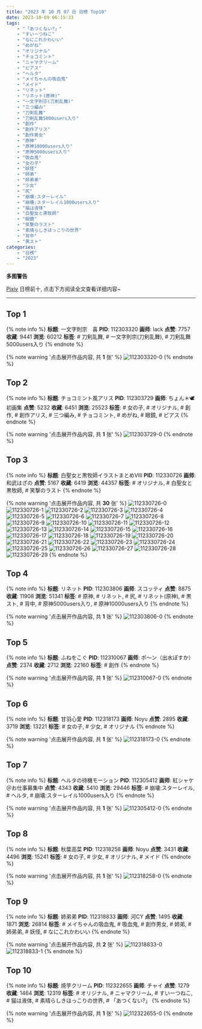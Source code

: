 ```yaml
---
title: "2023 年 10 月 07 日 日榜 Top10"
date: 2023-10-09 06:15:33
tags:
    - "「あつくない?」"
    - "すいーつねこ"
    - "なにこれかわいい"
    - "めがね"
    - "オリジナル"
    - "チョコミント"
    - "ニャマクリーム"
    - "ピアス"
    - "ヘルタ"
    - "メイちゃんの吸血鬼"
    - "メイド"
    - "リネット"
    - "リネット(原神)"
    - "一文字則宗(刀剣乱舞)"
    - "三つ編み"
    - "刀剣乱舞"
    - "刀剣乱舞5000users入り"
    - "創作"
    - "創作アリス"
    - "創作男女"
    - "原神"
    - "原神10000users入り"
    - "原神5000users入り"
    - "吸血鬼"
    - "女の子"
    - "妖怪"
    - "姉弟"
    - "姉弟弟"
    - "少女"
    - "尻"
    - "崩壊:スターレイル"
    - "崩壊:スターレイル1000users入り"
    - "猫は液体"
    - "白聖女と黒牧師"
    - "眼鏡"
    - "笑撃のラスト"
    - "素晴らしきほっこりの世界"
    - "背中"
    - "黒スト"
categories:
    - "日榜"
    - "2023"
---
```


<i class="fa fa-triangle-exclamation"></i>**多图警告**<i class="fa fa-triangle-exclamation"></i>

[Pixiv](https://www.pixiv.net/) 日榜前十, 点击下方阅读全文查看详细内容~

<!-- more -->

---

## Top 1

{% note info %}
**标题**: 一文字則宗　喜
**PID**: 112303320 **画师**: lack
**点赞**: 7757 **收藏**: 9441 **浏览**: 60212
**标签**: # 刀剣乱舞, # 一文字則宗(刀剣乱舞), # 刀剣乱舞5000users入り
{% endnote %}

{% note warning '点击展开作品内容, 共 **1** 张' %}
![112303320-0](https://i.pixiv.re/img-original/img/2023/10/06/00/00/28/112303320_p0.png)
{% endnote %}

## Top 2

{% note info %}
**标题**: チョコミント風アリス
**PID**: 112303729 **画师**: ちょん＊🕊初画集
**点赞**: 5232 **收藏**: 6451 **浏览**: 25523
**标签**: # 女の子, # オリジナル, # 創作, # 創作アリス, # 三つ編み, # チョコミント, # めがね, # 眼鏡, # ピアス
{% endnote %}

{% note warning '点击展开作品内容, 共 **1** 张' %}
![112303729-0](https://i.pixiv.re/img-original/img/2023/10/06/00/07/27/112303729_p0.png)
{% endnote %}

## Top 3

{% note info %}
**标题**: 白聖女と黒牧師イラストまとめⅧ
**PID**: 112330726 **画师**: 和武はざの
**点赞**: 5167 **收藏**: 6419 **浏览**: 44357
**标签**: # オリジナル, # 白聖女と黒牧師, # 笑撃のラスト
{% endnote %}

{% note warning '点击展开作品内容, 共 **30** 张' %}
![112330726-0](https://i.pixiv.re/img-original/img/2023/10/07/00/34/13/112330726_p0.jpg)
![112330726-1](https://i.pixiv.re/img-original/img/2023/10/07/00/34/13/112330726_p1.jpg)
![112330726-2](https://i.pixiv.re/img-original/img/2023/10/07/00/34/13/112330726_p2.jpg)
![112330726-3](https://i.pixiv.re/img-original/img/2023/10/07/00/34/13/112330726_p3.jpg)
![112330726-4](https://i.pixiv.re/img-original/img/2023/10/07/00/34/13/112330726_p4.jpg)
![112330726-5](https://i.pixiv.re/img-original/img/2023/10/07/00/34/13/112330726_p5.jpg)
![112330726-6](https://i.pixiv.re/img-original/img/2023/10/07/00/34/13/112330726_p6.jpg)
![112330726-7](https://i.pixiv.re/img-original/img/2023/10/07/00/34/13/112330726_p7.jpg)
![112330726-8](https://i.pixiv.re/img-original/img/2023/10/07/00/34/13/112330726_p8.jpg)
![112330726-9](https://i.pixiv.re/img-original/img/2023/10/07/00/34/13/112330726_p9.jpg)
![112330726-10](https://i.pixiv.re/img-original/img/2023/10/07/00/34/13/112330726_p10.jpg)
![112330726-11](https://i.pixiv.re/img-original/img/2023/10/07/00/34/13/112330726_p11.jpg)
![112330726-12](https://i.pixiv.re/img-original/img/2023/10/07/00/34/13/112330726_p12.jpg)
![112330726-13](https://i.pixiv.re/img-original/img/2023/10/07/00/34/13/112330726_p13.jpg)
![112330726-14](https://i.pixiv.re/img-original/img/2023/10/07/00/34/13/112330726_p14.jpg)
![112330726-15](https://i.pixiv.re/img-original/img/2023/10/07/00/34/13/112330726_p15.jpg)
![112330726-16](https://i.pixiv.re/img-original/img/2023/10/07/00/34/13/112330726_p16.jpg)
![112330726-17](https://i.pixiv.re/img-original/img/2023/10/07/00/34/13/112330726_p17.jpg)
![112330726-18](https://i.pixiv.re/img-original/img/2023/10/07/00/34/13/112330726_p18.jpg)
![112330726-19](https://i.pixiv.re/img-original/img/2023/10/07/00/34/13/112330726_p19.jpg)
![112330726-20](https://i.pixiv.re/img-original/img/2023/10/07/00/34/13/112330726_p20.jpg)
![112330726-21](https://i.pixiv.re/img-original/img/2023/10/07/00/34/13/112330726_p21.jpg)
![112330726-22](https://i.pixiv.re/img-original/img/2023/10/07/00/34/13/112330726_p22.jpg)
![112330726-23](https://i.pixiv.re/img-original/img/2023/10/07/00/34/13/112330726_p23.jpg)
![112330726-24](https://i.pixiv.re/img-original/img/2023/10/07/00/34/13/112330726_p24.jpg)
![112330726-25](https://i.pixiv.re/img-original/img/2023/10/07/00/34/13/112330726_p25.jpg)
![112330726-26](https://i.pixiv.re/img-original/img/2023/10/07/00/34/13/112330726_p26.jpg)
![112330726-27](https://i.pixiv.re/img-original/img/2023/10/07/00/34/13/112330726_p27.jpg)
![112330726-28](https://i.pixiv.re/img-original/img/2023/10/07/00/34/13/112330726_p28.jpg)
![112330726-29](https://i.pixiv.re/img-original/img/2023/10/07/00/34/13/112330726_p29.jpg)
{% endnote %}

## Top 4

{% note info %}
**标题**: リネット
**PID**: 112303806 **画师**: スコッティ
**点赞**: 8875 **收藏**: 11908 **浏览**: 51341
**标签**: # 原神, # リネット, # 尻, # リネット(原神), # 黒スト, # 背中, # 原神5000users入り, # 原神10000users入り
{% endnote %}

{% note warning '点击展开作品内容, 共 **1** 张' %}
![112303806-0](https://i.pixiv.re/img-original/img/2023/10/06/00/09/54/112303806_p0.jpg)
{% endnote %}

## Top 5

{% note info %}
**标题**: ふねをこぐ
**PID**: 112310067 **画师**: ポ～ン（出水ぽすか）
**点赞**: 2374 **收藏**: 2712 **浏览**: 22160
**标签**: # 創作
{% endnote %}

{% note warning '点击展开作品内容, 共 **1** 张' %}
![112310067-0](https://i.pixiv.re/img-original/img/2023/10/06/07/30/00/112310067_p0.jpg)
{% endnote %}

## Top 6

{% note info %}
**标题**: 甘羽心愛
**PID**: 112318173 **画师**: Noyu
**点赞**: 2895 **收藏**: 3719 **浏览**: 13221
**标签**: # 女の子, # 少女, # オリジナル
{% endnote %}

{% note warning '点击展开作品内容, 共 **1** 张' %}
![112318173-0](https://i.pixiv.re/img-original/img/2023/10/06/17/26/30/112318173_p0.jpg)
{% endnote %}

## Top 7

{% note info %}
**标题**: ヘルタの待機モーション
**PID**: 112305412 **画师**: 紅シャケ＠お仕事募集中
**点赞**: 4343 **收藏**: 5410 **浏览**: 29446
**标签**: # 崩壊:スターレイル, # ヘルタ, # 崩壊:スターレイル1000users入り
{% endnote %}

{% note warning '点击展开作品内容, 共 **1** 张' %}
![112305412-0](https://i.pixiv.re/img-original/img/2023/10/06/01/12/22/112305412_p0.jpg)
{% endnote %}

## Top 8

{% note info %}
**标题**: 秋葉高菜
**PID**: 112318258 **画师**: Noyu
**点赞**: 3431 **收藏**: 4496 **浏览**: 15241
**标签**: # 女の子, # 少女, # オリジナル, # メイド
{% endnote %}

{% note warning '点击展开作品内容, 共 **1** 张' %}
![112318258-0](https://i.pixiv.re/img-original/img/2023/10/06/19/23/22/112318258_p0.png)
{% endnote %}

## Top 9

{% note info %}
**标题**: 姉弟弟
**PID**: 112318833 **画师**: 河CY
**点赞**: 1495 **收藏**: 1871 **浏览**: 26814
**标签**: # メイちゃんの吸血鬼, # 吸血鬼, # 創作男女, # 姉弟, # 姉弟弟, # 妖怪, # なにこれかわいい
{% endnote %}

{% note warning '点击展开作品内容, 共 **2** 张' %}
![112318833-0](https://i.pixiv.re/img-original/img/2023/10/06/17/59/19/112318833_p0.jpg)
![112318833-1](https://i.pixiv.re/img-original/img/2023/10/06/17/59/19/112318833_p1.jpg)
{% endnote %}

## Top 10

{% note info %}
**标题**: 焼芋クリーム
**PID**: 112322655 **画师**: チャイ
**点赞**: 1279 **收藏**: 1464 **浏览**: 12319
**标签**: # オリジナル, # ニャマクリーム, # すいーつねこ, # 猫は液体, # 素晴らしきほっこりの世界, # 「あつくない?」
{% endnote %}

{% note warning '点击展开作品内容, 共 **1** 张' %}
![112322655-0](https://i.pixiv.re/img-original/img/2023/10/06/20/30/00/112322655_p0.png)
{% endnote %}
